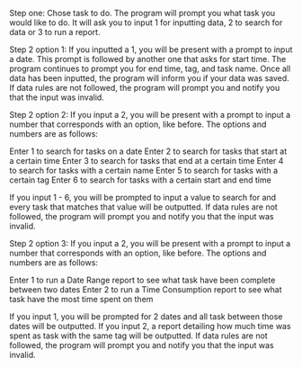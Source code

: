 Step one: Chose task to do.
The program will prompt you what task you would like to do.
It will ask you to input 1 for inputting data, 2 to search for data or 3 to run a report.

Step 2 option 1: 
If you inputted a 1, you will be present with a prompt to input a date.
This prompt is followed by another one that asks for start time.
The program continues to prompt you for end time, tag, and task name. 
Once all data has been inputted, the program will inform you if your data was saved. 
If data rules are not followed, the program will prompt you and notify you that the input was invalid. 

Step 2 option 2:
If you input a 2, you will be present with a prompt to input a number that corresponds with an option, like before.
The options and numbers are as follows:

Enter 1 to search for tasks on a date
Enter 2 to search for tasks that start at a certain time
Enter 3 to search for tasks that end at a certain time
Enter 4 to search for tasks with a certain name
Enter 5 to search for tasks with a certain tag
Enter 6 to search for tasks with a certain start and end time


If you input 1 - 6, you will be prompted to input a value to search for and every task that matches that value will be outputted.
If data rules are not followed, the program will prompt you and notify you that the input was invalid.

Step 2 option 3: 
If you input a 2, you will be present with a prompt to input a number that corresponds with an option, like before.
The options and numbers are as follows:

Enter 1 to run a Date Range report to see what task have been complete between two dates
Enter 2 to run a Time Consumption report to see what task have the most time spent on them

If you input 1, you will be prompted for 2 dates and all task between those dates will be outputted.
If you input 2, a report detailing how much time was spent as task with the same tag will be outputted.
If data rules are not followed, the program will prompt you and notify you that the input was invalid.
